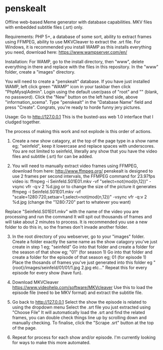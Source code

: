 # penskealt
Offline web-based Meme generator with database capabilities.
MKV files with embedded subtitle files (.srt) only.

Requirements:
PHP 5+, a database of some sort, ability to extract frames using FFMPEG, ability to use MKVCleaver to extract the .srt file.
For Windows, it is recommended you install WAMP as this installs everything you need, download here: https://www.wampserver.com/en/

Installation:
For WAMP, go to the install directory, then "www", delete everything in there and replace with the files in this repository.
In the "www" folder, create a "images" directory.

You will need to create a "penskealt" database.
If you have just installed WAMP, left click green "WAMP" icon in your taskbar then click "PhpMysqlAdmin".
Login using the default user/pass of "root" and "" (blank, no password).
Click the "New" button on the left hand side, above "information_scema".
Type "penskealt" in the "Database Name" field and press "Create".
Congrats, you're ready to horde funny jery pictures.

Usage:
Go to http://127.0.0.1
This is the busted-ass web 1.0 interface that I cludged together.

The process of making this work and not explode is this order of actions.
1. Create a new show catagory, at the top of the page type in a show name eg; "seinfeld", keep it lowercase and replace spaces with underscores. 
You are not limited to seinfeld, literally any show that you have the video files and subtitle (.srt) for can be added.

2. You will need to manually extract video frames using FFMPEG, download from here: http://www.ffmpeg.org/
penskealt is designed to use 2 frames per second intervals, the FFMPEG command for 23.97fps video is:
ffmpeg -i Seinfeld.S01E01.mkv -vf "select=not(mod(n\,12))" -vsync vfr -q:v 2 %d.jpg
or to change the size of the picture it generates
ffmpeg -i Seinfeld.S01E01.mkv -vf "scale=1280:720,setsar=1,select=not(mod(n\,12))" -vsync vfr -q:v 2 %d.jpg (change the "1280:720" part to whatever you want)

Replace "Seinfeld.S01E01.mkv" with the name of the video you are processing and run the command
It will spit out thousands of frames and will take about 2 minutes to process.
It is recommended you use a new folder to do this in, so the frames don't invade another folder.

3. In the root directory of you webserver, go to your "images" folder.
Create a folder exactly the same name as the show catagory you've just create in step 1 eg; "seinfeld"
Go into that folder and create a folder for the season of that show eg; "01" (for season 1)
Go into that folder and create a folder for the episode of that season eg; 01 (for episode 1)
Place the thosands of frames you've just generated into this folder eg "{root}/images/seinfeld/01/01/1.jpg 2.jpg etc..."
Repeat this for every episode for every show (have fun).

4. Download MKVCleaver https://www.videohelp.com/software/MKVcleaver
Use this to load the episode file (need to be MKV format) and extract the subtitle file.

5. Go back to http://127.0.0.1
Select the show the episode is related to using the dropdown menu
Select the .srt file you just extracted using "Choose File"
It will automatically load the .srt and find the related frames, you can double check things line up by scrolling down and manually checking.
To finalise, click the "Scrape .srt" button at the top of the page.

6. Repeat for process for each show and/or episode. I'm currently looking for ways to make this more automated.





